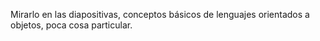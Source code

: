 Mirarlo en las diapositivas, conceptos básicos de lenguajes orientados a objetos, poca cosa particular.
